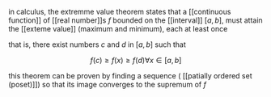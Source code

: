 in calculus, the extremme value theorem states that a [[continuous function]] of [[real number]]s $f$ bounded on the [[interval]] $[a,b]$, must attain the [[exteme value]] (maximum and minimum), each at least once

that is, there exist numbers $c$ and $d$ in $[a,b]$ such that

$$f(c)\geq f(x) \geq f(d) \forall x\in [a,b]$$

this theorem can be proven by finding a sequence ( [[patially ordered set (poset)]]) so that its image converges to the supremum of $f$